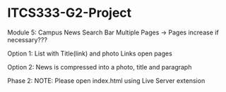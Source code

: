 # ITCS333-G2-Project
Module 5: Campus News
Search Bar
Multiple Pages -> Pages increase if necessary???

Option 1:
List with Title(link) and photo
Links open pages

Option 2:
News is compressed into a photo, title and paragraph

Phase 2:
NOTE: Please open index.html using Live Server extension